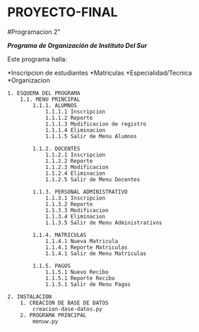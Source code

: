 # PROYECTO-FINAL
#Programacion 2"

*********Programa de Organización de Instituto Del Sur*********

Este programa halla:

*Inscripcion de estudiantes
*Matriculas
*Especialidad/Tecnica
*Organizacion

    1. ESQUEMA DEL PROGRAMA
        1.1. MENU PRINCIPAL
            1.1.1. ALUMNOS
                1.1.1.1 Inscripcion
                1.1.1.2 Reporte
                1.1.1.3 Modificacion de registro
                1.1.1.4 Eliminacion
                1.1.1.5 Salir de Menu Alumnos

            1.1.2. DOCENTES
                1.1.2.1 Inscripcion
                1.1.2.2 Reporte
                1.1.2.3 Modificacion
                1.1.2.4 Eliminacion
                1.1.2.5 Salir de Menu Docentes

            1.1.3. PERSONAL ADMINISTRATIVO
                1.1.3.1 Inscripcion
                1.1.3.2 Reporte
                1.1.3.3 Modificacion
                1.1.3.4 Eliminacion
                1.1.3.5 Salir de Menu Administrativos

            1.1.4. MATRICULAS
                1.1.4.1 Nueva Matricula
                1.1.4.1 Reporte Matriculas
                1.1.4.1 Salir de Menu Matriculas

            1.1.5. PAGOS
                1.1.5.1 Nuevo Recibo
                1.1.5.1 Reporte Recibo
                1.1.5.1 Salir de Menu Pagos

    2. INSTALACION
        1. CREACION DE BASE DE DATOS
            creacion-dase-datos.py
        2. PROGRAMA PRINCIPAL
            menuw.py
